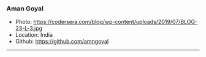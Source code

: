 ### Aman Goyal

- Photo: https://codersera.com/blog/wp-content/uploads/2019/07/BLOG-23-L-3.jpg
- Location: India
- Github: https://github.com/amngoyal

***
